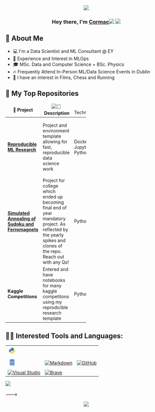 <p align="center">
  <img src="https://media.giphy.com/media/8aUF3I4EttyPIXDIfz/giphy.gif" />
</p>

<h3 align="center">Hey there, I'm <a href="https://freshidea.com/jonah/">Cormac</a><img src="https://media.giphy.com/media/hvRJCLFzcasrR4ia7z/giphy.gif" width="28"> <img src="https://emojis.slackmojis.com/emojis/images/1531849430/4246/blob-sunglasses.gif?1531849430" width="28"/></h3>

## 📖 About Me

* 💻 I'm a Data Scientist and ML Consultant @ EY
* 📱 Experience and Interest in MLOps
* 🎓 MSc. Data and Computer Science + BSc. Physics
* 🔥 Frequently Attend In-Person ML/Data Science Events in Dublin
* 🏃 I have an interest in Films, Chess and Running

## 📘 My Top Repositories

<table style="width: 50%">
	<colgroup>
		<col span="1" style="width: 20%;" />
		<col span="1" style="width: 60%;" />
		<col span="1" style="width: 20%;" />
	</colgroup>
	<thead align="center">
		<tr border:="">
			<td><b>📘 Project</b></td>
			<td><img alt="📝" class="emoji" draggable="false" role="img" src="https://s.w.org/images/core/emoji/13.0.1/svg/1f4dd.svg" style="outline: 0px; box-sizing: border-box; max-width: 100%; color: rgb(26, 26, 26); font-family: Arial, Helvetica, sans-serif; font-size: 18px; padding: 0px !important; margin: 0px 0.07em !important; border: none !important; height: 1em !important; display: inline !important; vertical-align: -0.1em !important; box-shadow: none !important; width: 1em !important; background-image: none !important; background-position: initial !important; background-size: initial !important; background-repeat: initial !important; background-attachment: initial !important; background-origin: initial !important; background-clip: initial !important;" /><b>&nbsp;Description</b></td>
			<td>⚙️ Technologies</td>
		</tr>
	</thead>
	<tbody>
		<tr>
			<td><a href="https://github.com/butlerc9/reproducible_research_repo"><b>Reproducible ML Research</b></a></td>
			<td><p>Project and environment template allowing for fast, reproducible data science work</p>
			</td>
			<td>Docker, JupyterLab, Python</td>
		</tr>
		<tr>
			<td><a href="https://github.com/butlerc9/ising-model-sudoku-simulation"><b>Simulated Annealing of Sudoku and Ferromagnets</b></a></td>
			<td>Project for college which ended up becoming final end of year mandatory project. As reflected by the yearly spikes and clones of the repo. Reach out with any Qs!</td>
			<td>Python</td>
		</tr>
		<tr>
			<td><b>Kaggle Competitions</b></td>
			<td>Entered and have notebooks for many kaggle competitons using my reprodicible research template</td>
			<td>Python</td>
		</tr>
	</tbody>
</table>

## 👨‍💻 Interested Tools and Languages:

<table>
    <tbody>
        <tr>
            <td><a href="#"><img alt="Python" title="Python" height="28px"
                        src="https://raw.githubusercontent.com/github/explore/80688e429a7d4ef2fca1e82350fe8e3517d3494d/topics/python/python.png" /></a>
            </td>
        </tr>
        <tr>
            <td><a href="#"><img alt="SQL" title="SQL" height="28px"
                        src="https://raw.githubusercontent.com/github/explore/80688e429a7d4ef2fca1e82350fe8e3517d3494d/topics/sql/sql.png" /></a>
            </td>
            <td><a href="#"><img alt="Markdown" title="Markdown" height="28px"
                        src="https://i.imgur.com/eO5z1xV.png" /></a></td>
            <td><a href="#"><img alt="GitHub" title="GitHub" height="28px"
                        src="https://i.imgur.com/DZgetVv.png" /></a>
            </td>
        </tr>
        <tr>
            <td><a href="#"><img alt="Visual Studio" title="Visual Studio Code" height="28px"
                        src="https://img.icons8.com/fluent/48/000000/visual-studio-code-2019.png" /></a></td>
            <td><a href="https://brave.com/eyl243"><img alt="Brave" title="Brave" height="28px"
                        src="https://i.imgur.com/UfBWFbP.png" /></a></td>
        </tr>
    </tbody>
</table>


[<img src="https://img.shields.io/badge/-Subscribe-red?style=for-the-badge&logo=youtube&logoColor=white"/>](https://www.youtube.com/c/DevProTips?sub_confirmation=1)

--->
<p align="center">
  <img src="https://media.giphy.com/media/fPI2ymej8ZEBI332VN/giphy.gif" />
</p>
